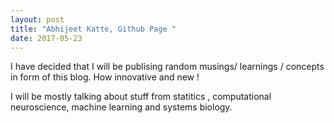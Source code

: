 ```yaml
---
layout: post
title: "Abhijeet Katte, Github Page "
date: 2017-05-23
---
```


I have decided that I will be publising random musings/ learnings / concepts in form of this blog. How innovative and new !

I will be mostly talking about stuff from statitics , computational neuroscience, machine learning and systems biology.
